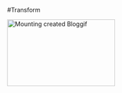 #Transform

<a href="http://en.bloggif.com/" title="Photo Editing"><img src="http://data.bloggif.com/distant/user/store/0/8/a/9/64d466bb0bf07f8994bce525178e9a80.gif" alt="Mounting created Bloggif" width="250" height="156" /></a>
